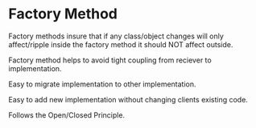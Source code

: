 # Factory Method

Factory methods insure that if any class/object changes will only affect/ripple inside the factory method it should NOT affect outside.

Factory method helps to avoid tight coupling from reciever to implementation.

Easy to migrate implementation to other implementation.

Easy to add new implementation without changing clients existing code.

Follows the Open/Closed Principle.
